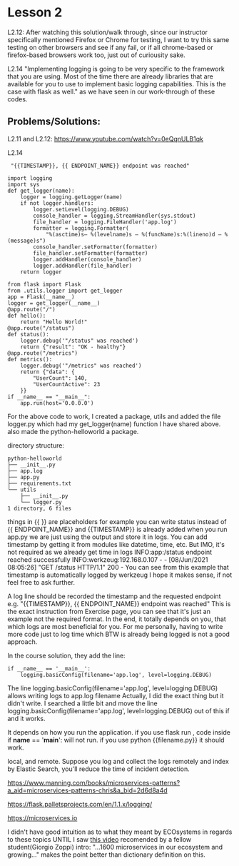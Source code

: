 # Lesson 2

L2.12: After watching this solution/walk through, since our instructor specifically mentioned Firefox or Chrome for testing, I want to try this same testing on other browsers and see if any fail, or if all chrome-based or firefox-based browsers work too, just out of curiousity sake. 

L2.14 "Implementing logging is going to be very specific to the framework that you are using. Most of the time there are already libraries that are available for you to use to implement basic logging capabilities. This is the case with flask as well."   as we have seen in our work-through of these codes. 


## Problems/Solutions: 
L2.11 and L2.12:
https://www.youtube.com/watch?v=0eQqnULB1qk 

L2.14
```
 "{{TIMESTAMP}}, {{ ENDPOINT_NAME}} endpoint was reached"
```

```
import logging
import sys
def get_logger(name):
    logger = logging.getLogger(name)
    if not logger.handlers:
        logger.setLevel(logging.DEBUG)
        console_handler = logging.StreamHandler(sys.stdout)
        file_handler = logging.FileHandler('app.log')
        formatter = logging.Formatter(
            "%(asctime)s— %(levelname)s — %(funcName)s:%(lineno)d — %(message)s")
        console_handler.setFormatter(formatter)
        file_handler.setFormatter(formatter)
        logger.addHandler(console_handler)
        logger.addHandler(file_handler)
    return logger
```

```
from flask import Flask
from .utils.logger import get_logger
app = Flask(__name__)
logger = get_logger(__name__)
@app.route("/")
def hello():
    return "Hello World!"
@app.route("/status")
def status():
    logger.debug('"/status" was reached')
    return {"result": "OK - healthy"}
@app.route("/metrics")
def metrics():
    logger.debug('"/metrics" was reached')
    return {"data": {
        "UserCount": 140,
        "UserCountActive": 23
    }}
if __name__ == "__main__":
    app.run(host='0.0.0.0')
```
For the above code to work, I created a package, utils and added the file logger.py which had my get_logger(name) function I have shared above. also made the python-helloworld a package.

directory structure:
```
python-helloworld
├── __init__.py
├── app.log
├── app.py
├── requirements.txt
└── utils
    ├── __init__.py
    └── logger.py
1 directory, 6 files
```

things in {{ }} are placeholders for example you can write status instead of {{ ENDPOINT_NAME}} and {{TIMESTAMP}} is already added when you run app.py we are just using the output and store it in logs.
You can add timestamp by getting it from modules like datetime, time, etc. But IMO, it's not required as we already get time in logs
INFO:app:/status endpoint reached successfully
INFO:werkzeug:192.168.0.107 - - [08/Jun/2021 08:05:26] "GET /status HTTP/1.1" 200 -
You can see from this example that timestamp is automatically logged by werkzeug
I hope it makes sense, if not feel free to ask further.

A log line should be recorded the timestamp and the requested endpoint e.g. "{{TIMESTAMP}}, {{ ENDPOINT_NAME}} endpoint was reached"
This is the exact instruction from Exercise page, you can see that it's just an example not the required format. In the end, it totally depends on you, that which logs are most beneficial for you. For me personally, having to write more code just to log time which BTW is already being logged is not a good approach.

In the course solution, they add the line:
```
if __name__ == '__main__':
    logging.basicConfig(filename='app.log', level=logging.DEBUG)
```
The line logging.basicConfig(filename='app.log', level=logging.DEBUG) allows writing logs to app.log filename
Actually, I did the exact thing but it didn't write. I searched a little bit and move the line logging.basicConfig(filename='app.log', level=logging.DEBUG) out of this if and it works.

It depends on how you run the application. if you use flask run , code inside if __name__ == '__main__':  will not run. if you use python {{filename.py}}  it should work.

local, and remote. Suppose you log and collect the logs remotely and index by Elastic Search, you'll reduce the time of incident detection.

https://www.manning.com/books/microservices-patterns?a_aid=microservices-patterns-chris&a_bid=2d6d8a4d

https://flask.palletsprojects.com/en/1.1.x/logging/

https://microservices.io

I didn't have good intuition as to what they meant by ECOsystems in regards to these topics UNTIL I saw [this video](https://www.youtube.com/watch?v=t7iVCIYQbgk) recomended by a fellow student(Giorgio Zoppi) intro: "...1600 microservices in our ecosystem and growing..." makes the point better than dictionary definition on this. 
